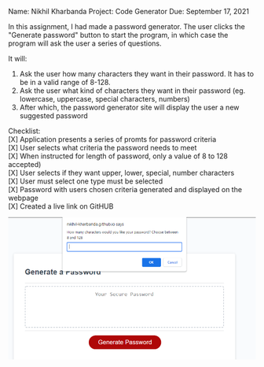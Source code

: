 Name: Nikhil Kharbanda
Project: Code Generator
Due: September 17, 2021

In this assignment, I had made a password generator. 
The user clicks the "Generate password" button to start the program, in which case the program will ask the user a series of questions.

It will:
1. Ask the user how many characters they want in their password. It has to be in a valid range of 8-128.
2. Ask the user what kind of characters they want in their password (eg. lowercase, uppercase, special characters, numbers)
3. After which, the password generator site will display the user a new suggested password

Checklist:\
[X] Application presents a series of promts for password criteria\
[X] User selects what criteria the password needs to meet \
[X] When instructed for length of password, only a value of 8 to 128 accepted)\
[X] User selects if they want upper, lower, special, number characters\
[X] User must select one type must be selected\
[X] Password with users chosen criteria generated and displayed on the webpage\
[X] Created a live link on GitHUB

![Screenshot of promt 1, asking for length](imgs/Capture1_AskingUserForLength.PNG)